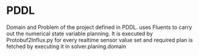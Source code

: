 # PDDL

Domain and Problem of the project defined in PDDL. 
uses Fluents to carry out the numerical state variable planning.
It is executed by Protobuf2Influx.py for every realtime sensor value set and required plan is fetched by executing it in solver.planing.domain

